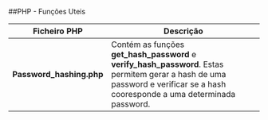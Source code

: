 ##PHP - Funções Uteis


| Ficheiro PHP | Descrição |
|--------|--------|
|**Password_hashing.php**| Contém as funções **get_hash_password** e **verify_hash_password**. Estas permitem gerar a hash de uma password e verificar se a hash cooresponde a uma determinada password.|

